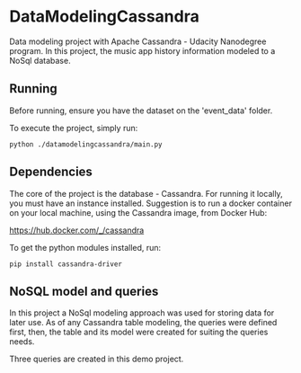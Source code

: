 # DataModelingCassandra
Data modeling project with Apache Cassandra - Udacity Nanodegree program. In this project, the music app history information modeled to a NoSql database.

## Running
Before running, ensure you have the dataset on the 'event_data' folder.

To execute the project, simply run:

    python ./datamodelingcassandra/main.py

## Dependencies
The core of the project is the database - Cassandra. For running it locally, you must have an instance installed. Suggestion is to run a docker container on your local machine, using the Cassandra image, from Docker Hub:

https://hub.docker.com/_/cassandra

To get the python modules installed, run:

    pip install cassandra-driver

## NoSQL model and queries
In this project a NoSql modeling approach was used for storing data for later use. As of any Cassandra table modeling, the queries were defined first, then, the table and its model were created for suiting the queries needs.

Three queries are created in this demo project.